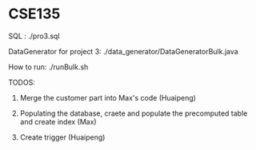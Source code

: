CSE135
======
SQL :  ./pro3.sql

DataGenerator for project 3: ./data_generator/DataGeneratorBulk.java

How to run:  ./runBulk.sh

TODOS:

1) Merge the customer part into Max's code (Huaipeng)

2) Populating the database, craete and populate the precomputed table and create index (Max)

3) Create trigger (Huaipeng)
